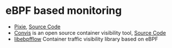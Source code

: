 # eBPF based monitoring

- [Pixie](https://docs.px.dev/about-pixie/pixie-ebpf/), [Source Code](https://github.com/pixie-io/pixie)
- [Convis](https://github.com/kentik/convis) is an open source container visibility tool, [Source Code](https://github.com/kentik/convis)
- [libebpfflow](https://github.com/ntop/libebpfflow) Container traffic visibility library based on eBPF